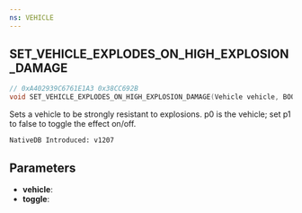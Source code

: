 ```yaml
---
ns: VEHICLE
---
```

## SET_VEHICLE_EXPLODES_ON_HIGH_EXPLOSION_DAMAGE

```c
// 0xA402939C6761E1A3 0x38CC692B
void SET_VEHICLE_EXPLODES_ON_HIGH_EXPLOSION_DAMAGE(Vehicle vehicle, BOOL toggle);
```

Sets a vehicle to be strongly resistant to explosions. p0 is the vehicle; set p1 to false to toggle the effect on/off.

```
NativeDB Introduced: v1207
```

## Parameters
* **vehicle**:
* **toggle**:
